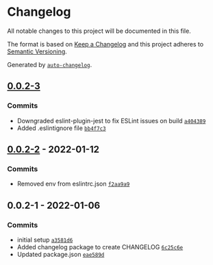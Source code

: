 # Changelog

All notable changes to this project will be documented in this file.

The format is based on [Keep a Changelog](https://keepachangelog.com/en/1.0.0/)
and this project adheres to [Semantic Versioning](https://semver.org/spec/v2.0.0.html).

Generated by [`auto-changelog`](https://github.com/CookPete/auto-changelog).

## [0.0.2-3](https://github.com/krenaldi/react-hooks-library/compare/0.0.2-2...0.0.2-3)

### Commits

- Downgraded eslint-plugin-jest to fix ESLint issues on build [`a404389`](https://github.com/krenaldi/react-hooks-library/commit/a40438958e40148cc1255e6fa05b8f1f9bfa8c4c)
- Added .eslintignore file [`bb4f7c3`](https://github.com/krenaldi/react-hooks-library/commit/bb4f7c3cc51dc956b5cae3472af30440e31c02d6)

## [0.0.2-2](https://github.com/krenaldi/react-hooks-library/compare/0.0.2-1...0.0.2-2) - 2022-01-12

### Commits

- Removed env from eslintrc.json [`f2aa9a9`](https://github.com/krenaldi/react-hooks-library/commit/f2aa9a95dbb4425dcc69a5d85c5bc9467aefd628)

## 0.0.2-1 - 2022-01-06

### Commits

- initial setup [`a3581d6`](https://github.com/krenaldi/react-hooks-library/commit/a3581d6e52e4e0a78ff7ac9c5bcfb3962ebe07b7)
- Added changelog package to create CHANGELOG [`6c25c6e`](https://github.com/krenaldi/react-hooks-library/commit/6c25c6e08a8e5ca447da9018a719193bbdceae2c)
- Updated package.json [`eae589d`](https://github.com/krenaldi/react-hooks-library/commit/eae589d6afd31bd8904bc987a0ba38da08fcd500)
